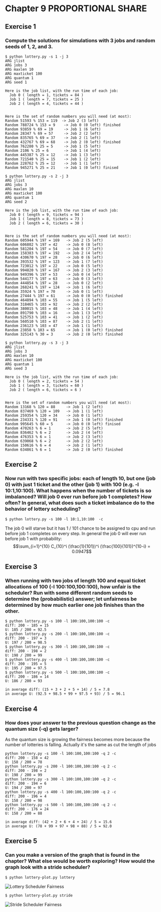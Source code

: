 # Chapter 9 PROPORTIONAL SHARE

## Exercise 1

### Compute the solutions for simulations with 3 jobs and random seeds of 1, 2, and 3.

```
$ python lottery.py -s 1 -j 3
ARG jlist 
ARG jobs 3
ARG maxlen 10
ARG maxticket 100
ARG quantum 1
ARG seed 1

Here is the job list, with the run time of each job: 
  Job 0 ( length = 1, tickets = 84 )
  Job 1 ( length = 7, tickets = 25 )
  Job 2 ( length = 4, tickets = 44 )


Here is the set of random numbers you will need (at most):
Random 51593 % 153 = 119  -> Job 2 (3 left)
Random 788724 % 153 = 9    -> Job 0 (0 left) finished
Random 93859 % 69 = 19     -> Job 1 (6 left)
Random 28347 % 69 = 57     -> Job 2 (2 left) 
Random 835765 % 69 = 37    -> Job 2 (1 left)
Random 432767 % 69 = 68    -> Job 2 (0 left) finished
Random 762280 % 25 = 5     -> Job 1 (5 left)
Random 2106 % 25 = 6       -> Job 1 (4 left)
Random 445387 % 25 = 12    -> Job 1 (3 left)
Random 721540 % 25 = 15    -> Job 1 (2 left)
Random 228762 % 25 = 12    -> Job 1 (1 left)
Random 945271 % 25 = 21    -> Job 1 (0 left) finised
```

```
$ python lottery.py -s 2 -j 3
ARG jlist 
ARG jobs 3
ARG maxlen 10
ARG maxticket 100
ARG quantum 1
ARG seed 2

Here is the job list, with the run time of each job: 
  Job 0 ( length = 9, tickets = 94 )
  Job 1 ( length = 8, tickets = 73 )
  Job 2 ( length = 6, tickets = 30 )


Here is the set of random numbers you will need (at most):
Random 605944 % 197 = 169   -> Job 2 (5 left)
Random 606802 % 197 = 42    -> Job 0 (8 left)
Random 581204 % 197 = 54    -> Job 0 (7 left)
Random 158383 % 197 = 192   -> Job 2 (4 left)
Random 430670 % 197 = 28    -> Job 0 (6 left)
Random 393532 % 197 = 123   -> Job 1 (7 left)
Random 723012 % 197 = 22    -> Job 0 (5 left)
Random 994820 % 197 = 167   -> Job 2 (3 left)
Random 949396 % 197 = 53    -> Job 0 (4 left)
Random 544177 % 197 = 63    -> Job 0 (3 left)
Random 444854 % 197 = 28    -> Job 0 (2 left)
Random 268241 % 197 = 124   -> Job 1 (6 left)
Random 35924 % 197 = 70     -> Job 0 (1 left)
Random 27444 % 197 = 61     -> Job 0 (0 left) finished
Random 464894 % 103 = 55    -> Job 1 (5 left)
Random 318465 % 103 = 92    -> Job 2 (2 left)
Random 380015 % 103 = 48    -> Job 1 (4 left)
Random 891790 % 103 = 16    -> Job 1 (3 left)
Random 525753 % 103 = 41    -> Job 1 (2 left)
Random 560510 % 103 = 87    -> Job 2 (1 left)
Random 236123 % 103 = 47    -> Job 1 (1 left)
Random 23858 % 103 = 65     -> Job 1 (0 left) finished
Random 325143 % 30 = 3      -> Job 2 (0 left) finished
```

```
$ python lottery.py -s 3 -j 3
ARG jlist 
ARG jobs 3
ARG maxlen 10
ARG maxticket 100
ARG quantum 1
ARG seed 3

Here is the job list, with the run time of each job: 
  Job 0 ( length = 2, tickets = 54 )
  Job 1 ( length = 3, tickets = 60 )
  Job 2 ( length = 6, tickets = 6 )


Here is the set of random numbers you will need (at most):
Random 13168 % 120 = 88     -> Job 1 (2 left)
Random 837469 % 120 = 109   -> Job 1 (1 left)
Random 259354 % 120 = 34    -> Job 0 (1 left)
Random 234331 % 120 = 91    -> Job 1 (0 left) finished
Random 995645 % 60 = 5      -> Job 0 (0 left) finised
Random 470263 % 6 = 1       -> Job 2 (5 left)
Random 836462 % 6 = 2       -> Job 2 (4 left)
Random 476353 % 6 = 1       -> Job 2 (3 left)
Random 639068 % 6 = 2       -> Job 2 (2 left)
Random 150616 % 6 = 4       -> Job 2 (1 left)
Random 634861 % 6 = 1       -> Job 2 (0 left) finished
```

## Exercise 2

### Now run with two specific jobs: each of length 10, but one (job 0) with just 1 ticket and the other (job 1) with 100 (e.g. -l 10:1,10:100). What happens when the number of tickets is so imbalanced? Will job 0 ever run before job 1 completes? How often? In general, what does such a ticket imbalance do to the behavior of lottery scheduling?

`$ python lottery.py -s 100 -l 10:1,10:100  -c`

The job 0 will starve but it has 1 / 101 chance to be assigned to cpu and run before job 1 completes on every step.
In general the job 0 will ever run before job 1 with probability: $$\sum_{i=1}^{10} C_{10}^i (\frac{1}{101})^i (\frac{100}{101})^{10-i} = 0.0947$$

## Exercise 3

### When running with two jobs of length 100 and equal ticket allocations of 100 (-l 100:100,100:100), how unfair is the scheduler? Run with some different random seeds to determine the (probabilistic) answer; let unfairness be determined by how much earlier one job finishes than the other.

```
$ python lottery.py -s 100 -l 100:100,100:100 -c
diff: 200 - 185 = 15
U: 185 / 200 = 92.5
$ python lottery.py -s 200 -l 100:100,100:100 -c
diff: 200 - 197 = 3
U: 197 / 200 = 98.5
$ python lottery.py -s 300 -l 100:100,100:100 -c
diff: 200 - 198 = 2
U: 198 / 200 = 99
$ python lottery.py -s 400 -l 100:100,100:100 -c
diff: 200 - 195 = 5
U: 195 / 200 = 97.5
$ python lottery.py -s 500 -l 100:100,100:100 -c
diff: 200 - 186 = 14
U: 186 / 200 = 93

in average diff: (15 + 3 + 2 + 5 + 14) / 5 = 7.8
in average U: (92.5 + 98.5 + 99 + 97.5 + 93) / 5 = 96.1
```

## Exercise 4

### How does your answer to the previous question change as the quantum size (-q) gets larger?

As the quantum size is growing the fairness becomes more because the number of lotteries is falling. Actually it's the same as cut the length of jobs 

```
python lottery.py -s 100 -l 100:100,100:100 -q 2 -c
diff: 200 - 158 = 42
U: 158 / 200 = 78
python lottery.py -s 200 -l 100:100,100:100 -q 2 -c
diff: 200 - 198 = 2
U: 198 / 200 = 99
python lottery.py -s 300 -l 100:100,100:100 -q 2 -c
diff: 200 - 194 = 6
U: 194 / 200 = 97
python lottery.py -s 400 -l 100:100,100:100 -q 2 -c
diff: 200 - 196 = 4
U: 158 / 200 = 98
python lottery.py -s 500 -l 100:100,100:100 -q 2 -c
diff: 200 - 176 = 24
U: 158 / 200 = 88

in average diff: (42 + 2 + 6 + 4 + 24) / 5 = 15.6
in average U: (78 + 99 + 97 + 98 + 88) / 5 = 92.0
```

## Exercise 5

### Can you make a version of the graph that is found in the chapter? What else would be worth exploring? How would the graph look with a stride scheduler?

`$ python lottery-plot.py lottery`

![Lottery Scheduler Fairness](./lottery.png)

`$ python lottery-plot.py stride`

![Stride Scheduler Fairness](./stride.png)
